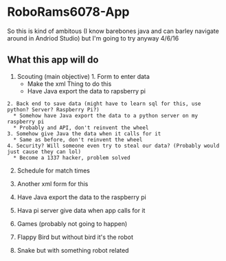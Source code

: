 # RoboRams6078-App
So this is kind of ambitous (I know barebones java and can barley navigate around in Andriod Studio) but I'm going to try anyway 4/6/16

## What this app will do
  1. Scouting (main objective)
    1. Form to enter data
      * Make the xml Thing to do this
      * Have Java export the data to rapsberry pi

    2. Back end to save data (might have to learn sql for this, use python? Server? Raspberry Pi?)
      * Somehow have Java export the data to a python server on my raspberry pi
      * Probably and API, don't reinvent the wheel
    3. Somehow give Java the data when it calls for it
      * Same as before, don't reinvent the wheel
    4. Security? Will someone even try to steal our data? (Probably would just cause they can lol)
      * Become a 1337 hacker, problem solved

2. Schedule for match times
  1. Another xml form for this
  2. Have Java export the data to the raspberry pi
  3. Hava pi server give data when app calls for it
  
3. Games (probably not going to happen)
  1. Flappy Bird but without bird it's the robot
  2. Snake but with something robot related
  
  

